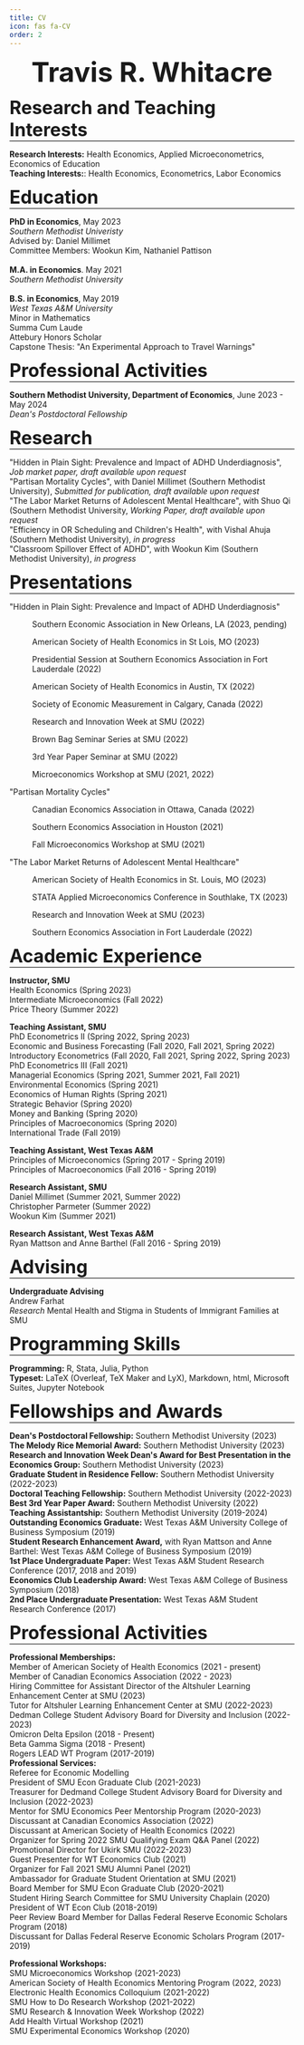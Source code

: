 ```yaml
---
title: CV
icon: fas fa-CV
order: 2
---
```

 
<font size="12"><p style="text-align: center;"><b>Travis R. Whitacre</b></p></font>

<font size="6"><p style="border-bottom:1px solid black;"><b>Research and Teaching Interests</b></p></font>
  <b>Research Interests:</b> Health Economics, Applied Microeconometrics, Economics of Education<br>
  <b>Teaching Interests:</b>: Health Economics, Econometrics, Labor Economics
 
<font size="6"><p style="border-bottom:1px solid black;"><b>Education</b></p></font> 
<b>PhD in Economics</b>, May 2023 <br> 
<i>Southern Methodist Univeristy</i> <br>
Advised by: Daniel Millimet <br>
Committee Members: Wookun Kim, Nathaniel Pattison <br>
<br>
<b>M.A. in Economics</b>. May 2021 <br>
<i>Southern Methodist University</i> <br>
<br>
<b>B.S. in Economics</b>, May 2019 <br>
<i>West Texas A&M University</i> <br>
Minor in Mathematics <br> Summa Cum Laude <br> Attebury Honors Scholar <br> Capstone Thesis: "An Experimental Approach to Travel Warnings"<br>

<font size="6"><p style="border-bottom:1px solid black;"><b>Professional Activities</b></p></font> 
<b>Southern Methodist University, Department of Economics</b>, June 2023 - May 2024 <br>
<i>Dean's Postdoctoral Fellowship</i>

<font size="6"><p style="border-bottom:1px solid black;"><b>Research</b></p></font>
"Hidden in Plain Sight: Prevalence and Impact of ADHD Underdiagnosis", <i>Job market paper, draft available upon request</i> <br>
"Partisan Mortality Cycles", with Daniel Millimet (Southern Methodist University), <i>Submitted for publication, draft available upon request</i> <br>
"The Labor Market Returns of Adolescent Mental Healthcare", with Shuo Qi (Southern Methodist University, <i>Working Paper, draft available upon request</i> <br>
"Efficiency in OR Scheduling and Children's Health", with Vishal Ahuja (Southern Methodist University), <i>in progress</i> <br>
"Classroom Spillover Effect of ADHD", with Wookun Kim (Southern Methodist University), <i>in progress</i> <br>

<font size="6"><p style="border-bottom:1px solid black;"><b>Presentations</b></p></font>
"Hidden in Plain Sight: Prevalence and Impact of ADHD Underdiagnosis"
<p style ="margin-left: 40px">Southern Economic Association in New Orleans, LA (2023, pending) </p>
<p style ="margin-left: 40px">American Society of Health Economics in St Lois, MO (2023)</p>
<p style ="margin-left: 40px">Presidential Session at Southern Economics Association in Fort Lauderdale (2022)</p>
<p style ="margin-left: 40px">American Society of Health Economics in Austin, TX (2022)</p>
<p style ="margin-left: 40px">Society of Economic Measurement in Calgary, Canada (2022)</p>
<p style ="margin-left: 40px">Research and Innovation Week at SMU (2022)</p>
<p style ="margin-left: 40px">Brown Bag Seminar Series at SMU (2022)</p>
<p style ="margin-left: 40px">3rd Year Paper Seminar at SMU (2022)</p>
<p style ="margin-left: 40px">Microeconomics Workshop at SMU (2021, 2022)</p>
"Partisan Mortality Cycles" <br>
<p style ="margin-left: 40px">Canadian Economics Association in Ottawa, Canada (2022) </p>
<p style ="margin-left: 40px">Southern Economics Association in Houston (2021) </p>
<p style ="margin-left: 40px">Fall Microeconomics Workshop at SMU (2021) </p>
"The Labor Market Returns of Adolescent Mental Healthcare"
<p style ="margin-left: 40px">American Society of Health Economics in St. Louis, MO (2023)</p>
<p style ="margin-left: 40px">STATA Applied Microeconomics Conference in Southlake, TX (2023)</p>
<p style ="margin-left: 40px">Research and Innovation Week at SMU (2023)</p>
<p style ="margin-left: 40px">Southern Economics Association in Fort Lauderdale (2022)</p>

<font size="6"><p style="border-bottom:1px solid black;"><b>Academic Experience</b></p></font>
<b>Instructor, SMU</b> <br>
Health Economics (Spring 2023) <br>
Intermediate Microeconomics (Fall 2022) <br>
Price Theory (Summer 2022) <br>

<b>Teaching Assistant, SMU</b> <br>
PhD Econometrics II (Spring 2022, Spring 2023) <br> 
Economic and Business Forecasting (Fall 2020, Fall 2021, Spring 2022) <br>
Introductory Econometrics (Fall 2020, Fall 2021, Spring 2022, Spring 2023) <br>
PhD Econometrics III (Fall 2021) <br>
Managerial Economics (Spring 2021, Summer 2021, Fall 2021)  <br>
Environmental Economics (Spring 2021) <br>
Economics of Human Rights (Spring 2021) <br>
Strategic Behavior (Spring 2020) <br>
Money and Banking (Spring 2020) <br>
Principles of Macroeconomics (Spring 2020) <br>
International Trade (Fall 2019) <br>

<b>Teaching Assistant, West Texas A&M</b> <br>
Principles of Microeconomics (Spring 2017 - Spring 2019) <br>
Principles of Macroeconomics (Fall 2016 - Spring 2019) <br>

<b>Research Assistant, SMU</b> <br>
Daniel Millimet (Summer 2021, Summer 2022) <br>
Christopher Parmeter (Summer 2022) <br>
Wookun Kim (Summer 2021) <br>

<b>Research Assistant, West Texas A&M</b> <br>
Ryan Mattson and Anne Barthel (Fall 2016 - Spring 2019)

<font size="6"><p style="border-bottom:1px solid black;"><b>Advising</b></p></font>
<b>Undergraduate Advising</b> <br>
Andrew Farhat <br>
<i>Research</i> Mental Health and Stigma in Students of Immigrant Families at SMU <br>


<font size="6"><p style="border-bottom:1px solid black;"><b>Programming Skills</b></p></font>
<b>Programming:</b> R, Stata, Julia, Python <br>
<b>Typeset:</b> LaTeX (Overleaf, TeX Maker and LyX), Markdown, html, Microsoft Suites, Jupyter Notebook <br>

<font size="6"><p style="border-bottom:1px solid black;"><b>Fellowships and Awards</b></p></font>
<b>Dean's Postdoctoral Fellowship:</b> Southern Methodist University (2023) <br>
<b>The Melody Rice Memorial Award:</b> Southern Methodist University (2023) <br>
<b>Research and Innovation Week Dean's Award for Best Presentation in the Economics Group:</b> Southern Methodist University (2023) <br>
<b>Graduate Student in Residence Fellow:</b> Southern Methodist University (2022-2023) <br>
<b>Doctoral Teaching Fellowship:</b> Southern Methodist University (2022-2023) <br>
<b>Best 3rd Year Paper Award:</b> Southern Methodist University (2022) <br>
<b>Teaching Assistantship:</b> Southern Methodist University (2019-2024) <br>
<b>Outstanding Economics Graduate:</b> West Texas A&M University College of Business Symposium (2019) <br>
<b>Student Research Enhancement Award,</b> with Ryan Mattson and Anne Barthel: West Texas A&M College of Business Symposium (2019) <br>
<b>1st Place Undergraduate Paper:</b> West Texas A&M Student Research Conference (2017, 2018 and 2019) <br>
<b>Economics Club Leadership Award:</b> West Texas A&M College of Business Symposium (2018) <br>
<b>2nd Place Undergraduate Presentation:</b> West Texas A&M Student Research Conference (2017)

<font size="6"><p style="border-bottom:1px solid black;"><b>Professional Activities</b></p></font>
<b>Professional Memberships:</b> <br>
Member of American Society of Health Economics (2021 - present) <br>
Member of Canadian Economics Association (2022 - 2023) <br>
Hiring Committee for Assistant Director of the Altshuler Learning Enhancement Center at SMU (2023) <br>
Tutor for Altshuler Learning Enhancement Center at SMU (2022-2023) <br>
Dedman College Student Advisory Board for Diversity and Inclusion (2022-2023) <br>
Omicron Delta Epsilon (2018 - Present) <br>
Beta Gamma Sigma (2018 - Present) <br>
Rogers LEAD WT Program (2017-2019) <br>
<b>Professional Services:</b> <br>
Referee for Economic Modelling <br>
President of SMU Econ Graduate Club (2021-2023) <br>
Treasurer for Dedmand College Student Advisory Board for Diversity and Inclusion (2022-2023) <br>
Mentor for SMU Economics Peer Mentorship Program (2020-2023) <br>
Discussant at Canadian Economics Association (2022) <br>
Discussant at American Society of Health Economics (2022) <br>
Organizer for Spring 2022 SMU Qualifying Exam Q&A Panel (2022) <br>
Promotional Director for Ukirk SMU (2022-2023) <br>
Guest Presenter for WT Economics Club (2021) <br>
Organizer for Fall 2021 SMU Alumni Panel (2021) <br>
Ambassador for Graduate Student Orientation at SMU (2021) <br>
Board Member for SMU Econ Graduate Club (2020-2021) <br>
Student Hiring Search Committee for SMU University Chaplain (2020) <br>
President of WT Econ Club (2018-2019) <br>
Peer Review Board Member for Dallas Federal Reserve Economic Scholars Program (2018) <br>
Discussant for Dallas Federal Reserve Economic Scholars Program (2017-2019) <br>

<b>Professional Workshops:</b> <br>
SMU Microeconomics Workshop (2021-2023) <br>
American Society of Health Economics Mentoring Program (2022, 2023) <br>
Electronic Health Economics Colloquium (2021-2022) <br>
SMU How to Do Research Workshop (2021-2022) <br>
SMU Research & Innovation Week Workshop (2022) <br>
Add Health Virtual Workshop (2021) <br>
SMU Experimental Economics Workshop (2020) <br>
